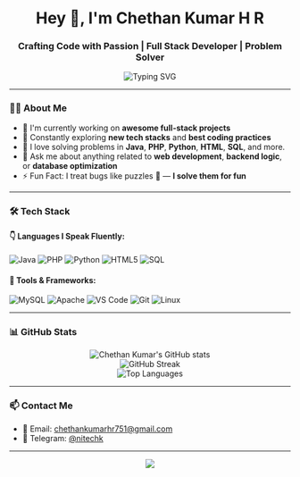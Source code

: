 <h1 align="center">Hey 👋, I'm Chethan Kumar H R</h1>
<h3 align="center">Crafting Code with Passion | Full Stack Developer | Problem Solver</h3>

<p align="center">
  <img src="https://readme-typing-svg.herokuapp.com?font=Fira+Code&duration=3000&pause=1000&center=true&vCenter=true&width=435&lines=Code.+Debug.+Repeat.;Always+learning+something+new.;Turning+ideas+into+reality." alt="Typing SVG" />
</p>

---

### 👨‍💻 About Me

- 🔭 I'm currently working on **awesome full-stack projects**
- 🌱 Constantly exploring **new tech stacks** and **best coding practices**
- 🧠 I love solving problems in **Java**, **PHP**, **Python**, **HTML**, **SQL**, and more.
- 💬 Ask me about anything related to **web development**, **backend logic**, or **database optimization**
- ⚡ Fun Fact: I treat bugs like puzzles 🧩 — **I solve them for fun**

---

### 🛠️ Tech Stack

#### 👇 Languages I Speak Fluently:
![Java](https://img.shields.io/badge/Java-%23ED8B00.svg?style=for-the-badge&logo=java&logoColor=white)
![PHP](https://img.shields.io/badge/PHP-%23777BB4.svg?style=for-the-badge&logo=php&logoColor=white)
![Python](https://img.shields.io/badge/Python-%2314354C.svg?style=for-the-badge&logo=python&logoColor=white)
![HTML5](https://img.shields.io/badge/HTML5-%23E34F26.svg?style=for-the-badge&logo=html5&logoColor=white)
![SQL](https://img.shields.io/badge/SQL-%23007ACC.svg?style=for-the-badge&logo=sqlite&logoColor=white)

#### 🧰 Tools & Frameworks:
![MySQL](https://img.shields.io/badge/MySQL-%2300f.svg?style=for-the-badge&logo=mysql&logoColor=white)
![Apache](https://img.shields.io/badge/Apache-%23D42029.svg?style=for-the-badge&logo=apache&logoColor=white)
![VS Code](https://img.shields.io/badge/VSCode-%23007ACC.svg?style=for-the-badge&logo=visual-studio-code&logoColor=white)
![Git](https://img.shields.io/badge/Git-%23F05032.svg?style=for-the-badge&logo=git&logoColor=white)
![Linux](https://img.shields.io/badge/Linux-%23FCC624.svg?style=for-the-badge&logo=linux&logoColor=black)

---

### 📊 GitHub Stats

<p align="center">
  <img src="https://github-readme-stats.vercel.app/api?username=chethankumarhr&show_icons=true&theme=radical" alt="Chethan Kumar's GitHub stats" />
  <br />
  <img src="https://github-readme-streak-stats.herokuapp.com/?user=chethankumarhr&theme=radical" alt="GitHub Streak" />
  <br />
  <img src="https://github-readme-stats.vercel.app/api/top-langs/?username=chethankumarhr&layout=compact&theme=radical" alt="Top Languages" />
</p>

---

### 📫 Contact Me

- 📧 Email: [chethankumarhr751@gmail.com](mailto:chethankumarhr751@gmail.com)
- 💬 Telegram: [@nitechk](https://t.me/nitechk)

---

<p align="center">
  <img src="https://capsule-render.vercel.app/api?type=waving&color=gradient&height=100&section=footer"/>
</p>
